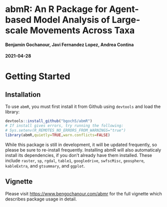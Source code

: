 abmR: An R Package for Agent-based Model Analysis of Large-scale Movements Across Taxa
======================================================================================

#### Benjamin Gochanour, Javi Fernandez Lopez, Andrea Contina

#### 2021-04-28


Getting Started
==================

Installation
------------

To use `abmR`, you must first install it from Github using `devtools`
and load the library:

``` r
devtools::install_github("bgoch5/abmR")
# If install gives errors, try running the following:
# Sys.setenv(R_REMOTES_NO_ERRORS_FROM_WARNINGS="true")
library(abmR,quietly=TRUE,warn.conflicts=FALSE)
```
While this package is still in development, it will be updated frequently, so please be sure to re-install frequently. Installing  abmR will also automaticaly install its dependencies, if you don’t already have them installed. These include `raster`, `sp`,  `rgdal`, `table1`, `googledrive`, `swfscMisc`, `geosphere`, `kableExtra`, and `gtsummary`, and `ggplot`.

Vignette
------------

Please visit https://www.bengochanour.com/abmr for the full vignette which describes package usage in detail.


